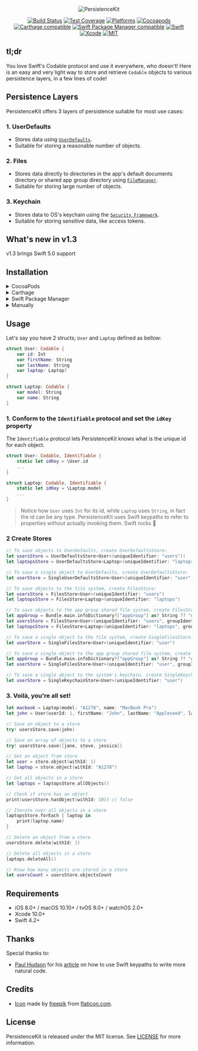 <p align="center">
<img src="https://raw.githubusercontent.com/Teknasyon-Teknoloji/PersistenceKit/master/Assets/logo.png" title="PersistenceKit">
</p>

<p align="center">
<a href="https://travis-ci.org/Teknasyon-Teknoloji/PersistenceKit"><img src="https://travis-ci.org/Teknasyon-Teknoloji/PersistenceKit.svg?branch=master" alt="Build Status"></a>
<a href="https://codecov.io/gh/Teknasyon-Teknoloji/PersistenceKit"><img src="https://codecov.io/gh/Teknasyon-Teknoloji/PersistenceKit/branch/master/graph/badge.svg" alt="Test Coverage" /></a>
<a href="https://github.com/Teknasyon-Teknoloji/PersistenceKit"><img src="https://img.shields.io/cocoapods/p/PersistenceKit.svg?style=flat" alt="Platforms" /></a>
<a href="https://cocoapods.org/pods/PersistenceKit"><img src="https://img.shields.io/cocoapods/v/PersistenceKit.svg" alt="Cocoapods" /></a>
<a href="https://github.com/Carthage/Carthage"><img src="https://img.shields.io/badge/Carthage-compatible-4BC51D.svg?style=flat" alt="Carthage compatible" /></a>
<a href="https://swift.org/package-manager/"><img src="https://img.shields.io/badge/SPM-compatible-4BC51D.svg?style=flat" alt="Swift Package Manager compatible" /></a>
<a href="https://swift.org"><img src="https://img.shields.io/badge/Swift-4.2-orange.svg" alt="Swift" /></a>
<a href="https://developer.apple.com/xcode"><img src="https://img.shields.io/badge/Xcode-10-blue.svg" alt="Xcode"></a>
<a href="https://github.com/Teknasyon-Teknoloji/PersistenceKit/blob/master/LICENSE"><img src="https://img.shields.io/badge/License-MIT-red.svg" alt="MIT"></a>
</p>


## tl;dr
You love Swift's Codable protocol and use it everywhere, who doesn't!
Here is an easy and very light way to store and retrieve `Codable` objects to various persistence layers, in a few lines of code!

## Persistence Layers

PersistenceKit offers 3 layers of persistence suitable for most use cases:

### 1. UserDefaults
- Stores data using [`UserDefaults`](https://developer.apple.com/documentation/foundation/userdefaults).
- Suitable for storing a reasonable number of objects.

### 2. Files
- Stores data directly to directories in the app's default documents directory or shared app group directory using [`FileManager`](https://developer.apple.com/documentation/foundation/filemanager).
- Suitable for storing large number of objects.

### 3. Keychain
- Stores data to OS's keychain using the [`Security Framework`](https://developer.apple.com/documentation/security).
- Suitable for storing sensitive data, like access tokens.

## What's new in v1.3

v1.3 brings Swift 5.0 support

## Installation

<details>
<summary>CocoaPods</summary>
</br>
<p>To integrate PersistenceKit into your Xcode project using <a href="http://cocoapods.org">CocoaPods</a>, specify it in your <code>Podfile</code>:</p>
<pre><code class="ruby language-ruby">pod 'PersistenceKit'</code></pre>
</details>

<details>
<summary>Carthage</summary>
</br>
<p>To integrate PersistenceKit into your Xcode project using <a href="https://github.com/Carthage/Carthage">Carthage</a>, specify it in your <code>Cartfile</code>:</p>

<pre><code class="ogdl language-ogdl">github "Teknasyon-Teknoloji/PersistenceKit"
</code></pre>
</details>

<details>
<summary>Swift Package Manager</summary>
</br>
<p>You can use <a href="https://swift.org/package-manager">The Swift Package Manager</a> to install <code>PersistenceKit</code> by adding the proper description to your <code>Package.swift</code> file:</p>

<pre><code class="swift language-swift">import PackageDescription

let package = Package(
  name: "YOUR_PROJECT_NAME",
  targets: [],
  dependencies: [
    .package(url: "https://github.com/Teknasyon-Teknoloji/PersistenceKit.git", from: "0.1")
  ]
)
</code></pre>

<p>Note that the <a href="https://swift.org/package-manager">Swift Package Manager</a> is still in early design and development, for more information checkout its <a href="https://github.com/apple/swift-package-manager">GitHub Page</a></p>
</details>

<details>
<summary>Manually</summary>
</br>
<p>Add the <a href="https://github.com/Teknasyon-Teknoloji/PersistenceKit/tree/master/Sources">Sources</a> folder to your Xcode project.</p>
</details>


## Usage

Let's say you have 2 structs; `User` and `Laptop` defined as bellow:

```swift
struct User: Codable {
	var id: Int
	var firstName: String
	var lastName: String
	var laptop: Laptop?
}
```

```swift
struct Laptop: Codable {
	var model: String
	var name: String
}
```

### 1. Conform to the `Identifiable` protocol and set the `idKey` property

The `Identifiable` protocol lets PersistenceKit knows what is the unique id for each object.

```swift
struct User: Codable, Identifiable {
	static let idKey = \User.id
	...
}
```

```swift
struct Laptop: Codable, Identifiable {
	static let idKey = \Laptop.model
	...
}
```

> Notice how `User` uses `Int` for its id, while `Laptop` uses `String`, in fact the id can be any type. PersistenceKit uses Swift keypaths to refer to properties without actually invoking them. Swift rocks 🤘

### 2 Create Stores

```swift
// To save objects to UserDefaults, create UserDefaultsStore:
let usersStore = UserDefaultsStore<User>(uniqueIdentifier: "users")!
let laptopsStore = UserDefaultsStore<Laptop>(uniqueIdentifier: "laptops")!

// To save a single object to UserDefaults, create UserDefaultsStore:
let userStore = SingleUserDefaultsStore<User>(uniqueIdentifier: "user")!

// To save objects to the file system, create FilesStore:
let usersStore = FilesStore<User>(uniqueIdentifier: "users")
let laptopsStore = FilesStore<Laptop>(uniqueIdentifier: "laptops")

// To save objects to the app group shared file system, create FilesStore:
let appGroup = Bundle.main.infoDictionary?["appGroup"] as? String ?? "group.company.app"
let usersStore = FilesStore<User>(uniqueIdentifier: "users", groupIdentifier: appGroup)
let laptopsStore = FilesStore<Laptop>(uniqueIdentifier: "laptops", groupIdentifier: appGroup)

// To save a single object to the file system, create SingleFilesStore:
let userStore = SingleFilesStore<User>(uniqueIdentifier: "user")

// To save a single object to the app group shared file system, create SingleFilesStore:
let appGroup = Bundle.main.infoDictionary?["appGroup"] as? String ?? "group.company.app"
let userStore = SingleFilesStore<User>(uniqueIdentifier: "user", groupIdentifier: appGroup)

// To save a single object to the system's keychain, create SingleKeychainStore:
let userStore = SingleKeychainStore<User>(uniqueIdentifier: "user")
```


### 3. Voilà, you're all set!

```swift
let macbook = Laptop(model: "A1278", name: "MacBook Pro")
let john = User(userId: 1, firstName: "John", lastName: "Appleseed", laptop: macbook)

// Save an object to a store
try! usersStore.save(john)

// Save an array of objects to a store
try! usersStore.save([jane, steve, jessica])

// Get an object from store
let user = store.object(withId: 1)
let laptop = store.object(withId: "A1278")

// Get all objects in a store
let laptops = laptopsStore.allObjects()

// Check if store has an object
print(usersStore.hasObject(withId: 10)) // false

// Iterate over all objects in a store
laptopsStore.forEach { laptop in
	print(laptop.name)
}

// Delete an object from a store
usersStore.delete(withId: 1)

// Delete all objects in a store
laptops.deleteAll()

// Know how many objects are stored in a store
let usersCount = usersStore.objectsCount
```

## Requirements

- iOS 8.0+ / macOS 10.10+ / tvOS 9.0+ / watchOS 2.0+
- Xcode 10.0+
- Swift 4.2+


## Thanks

Special thanks to:
- [Paul Hudson](https://twitter.com/twostraws) for his [article](https://www.hackingwithswift.com/articles/57/how-swift-keypaths-let-us-write-more-natural-code) on how to use Swift keypaths to write more natural code.

## Credits
- [Icon](https://www.flaticon.com/free-icon/box_1198446) made by [freepik](https://www.flaticon.com/authors/freepik) from [flaticon.com](https://www.flaticon.com).


## License

PersistenceKit is released under the MIT license. See [LICENSE](https://github.com/Teknasyon-Teknoloji/PersistenceKit/blob/master/LICENSE) for more information.
